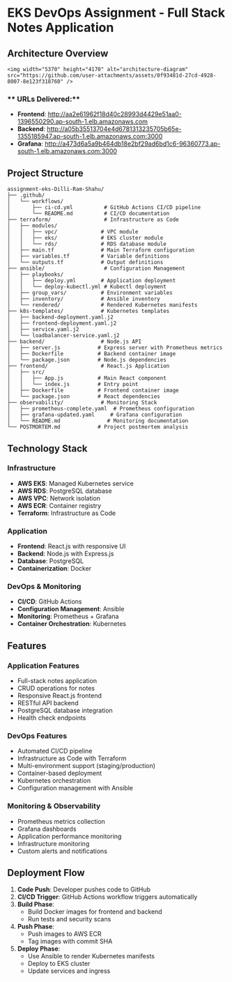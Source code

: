 # EKS DevOps Assignment - Full Stack Notes Application

## Architecture Overview

```
<img width="5370" height="4170" alt="architecture-diagram" src="https://github.com/user-attachments/assets/0f93481d-27cd-4928-8007-8e123f318760" />

```

### ** URLs Delivered:**
- **Frontend**: http://aa2e61962f18d40c28993d4429e51aa0-1396550290.ap-south-1.elb.amazonaws.com
- **Backend**: http://a05b35513704e4d6781313235705b65e-1355185947.ap-south-1.elb.amazonaws.com:3000
- **Grafana**: http://a473d6a5a9b464db18e2bf29ad6bd1c6-96360773.ap-south-1.elb.amazonaws.com:3000

## Project Structure

```
assignment-eks-Dilli-Ram-Shahu/
├── .github/
│   └── workflows/
│       ├── ci-cd.yml          # GitHub Actions CI/CD pipeline
│       └── README.md          # CI/CD documentation
├── terraform/                 # Infrastructure as Code
│   ├── modules/
│   │   ├── vpc/              # VPC module
│   │   ├── eks/              # EKS cluster module
│   │   └── rds/              # RDS database module
│   ├── main.tf               # Main Terraform configuration
│   ├── variables.tf          # Variable definitions
│   └── outputs.tf            # Output definitions
├── ansible/                   # Configuration Management
│   ├── playbooks/
│   │   ├── deploy.yml        # Application deployment
│   │   └── deploy-kubectl.yml # Kubectl deployment
│   ├── group_vars/           # Environment variables
│   ├── inventory/            # Ansible inventory
│   └── rendered/             # Rendered Kubernetes manifests
├── k8s-templates/            # Kubernetes templates
│   ├── backend-deployment.yaml.j2
│   ├── frontend-deployment.yaml.j2
│   ├── service.yaml.j2
│   └── loadbalancer-service.yaml.j2
├── backend/                  # Node.js API
│   ├── server.js            # Express server with Prometheus metrics
│   ├── Dockerfile           # Backend container image
│   └── package.json         # Node.js dependencies
├── frontend/                 # React.js Application
│   ├── src/
│   │   ├── App.js           # Main React component
│   │   └── index.js         # Entry point
│   ├── Dockerfile           # Frontend container image
│   └── package.json         # React dependencies
├── observability/            # Monitoring Stack
│   ├── prometheus-complete.yaml  # Prometheus configuration
│   ├── grafana-updated.yaml     # Grafana configuration
│   └── README.md               # Monitoring documentation
└── POSTMORTEM.md            # Project postmortem analysis
```

## Technology Stack

### Infrastructure
- **AWS EKS**: Managed Kubernetes service
- **AWS RDS**: PostgreSQL database
- **AWS VPC**: Network isolation
- **AWS ECR**: Container registry
- **Terraform**: Infrastructure as Code

### Application
- **Frontend**: React.js with responsive UI
- **Backend**: Node.js with Express.js
- **Database**: PostgreSQL
- **Containerization**: Docker

### DevOps & Monitoring
- **CI/CD**: GitHub Actions
- **Configuration Management**: Ansible
- **Monitoring**: Prometheus + Grafana
- **Container Orchestration**: Kubernetes

## Features

### Application Features
-  Full-stack notes application
-  CRUD operations for notes
-  Responsive React.js frontend
-  RESTful API backend
-  PostgreSQL database integration
-  Health check endpoints

### DevOps Features
-  Automated CI/CD pipeline
-  Infrastructure as Code with Terraform
-  Multi-environment support (staging/production)
-  Container-based deployment
-  Kubernetes orchestration
-  Configuration management with Ansible

### Monitoring & Observability
-  Prometheus metrics collection
-  Grafana dashboards
-  Application performance monitoring
-  Infrastructure monitoring
-  Custom alerts and notifications

## Deployment Flow

1. **Code Push**: Developer pushes code to GitHub
2. **CI/CD Trigger**: GitHub Actions workflow triggers automatically
3. **Build Phase**: 
   - Build Docker images for frontend and backend
   - Run tests and security scans
4. **Push Phase**: 
   - Push images to AWS ECR
   - Tag images with commit SHA
5. **Deploy Phase**: 
   - Use Ansible to render Kubernetes manifests
   - Deploy to EKS cluster
   - Update services and ingress



